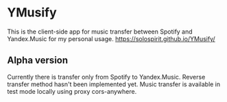 # YMusify
This is the client-side app for music transfer between Spotify and Yandex.Music for my personal usage.
https://solospirit.github.io/YMusify/

## Alpha version
Currently there is transfer only from Spotify to Yandex.Music. Reverse transfer method hasn't been implemented yet.
Music transfer is available in test mode locally using proxy cors-anywhere.
